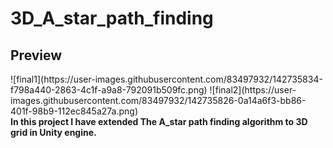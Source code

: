 # 3D_A_star_path_finding
 <h2>Preview</h2>
![final1](https://user-images.githubusercontent.com/83497932/142735834-f798a440-2863-4c1f-a9a8-792091b509fc.png)
![final2](https://user-images.githubusercontent.com/83497932/142735826-0a14a6f3-bb86-401f-98b9-112ec845a27a.png)
</br>
<b>In this project I have extended The A_star path finding algorithm to 3D grid in Unity engine.</b>

